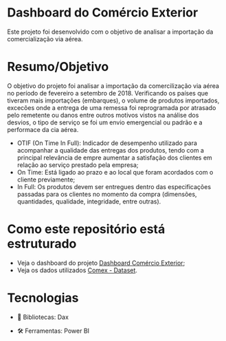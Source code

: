 # Dashboard do Comércio Exterior

Este projeto foi desenvolvido com o objetivo de analisar a importação da comercialização via aérea.

# Resumo/Objetivo

O objetivo do projeto foi analisar a importação da comercilização via aérea no período de fevereiro a setembro de 2018. Verificando os países que tiveram mais importações (embarques), o volume de produtos importados, excecões onde a entrega de uma remessa foi reprogramada por atrasado pelo remetente ou danos entre outros motivos vistos na análise dos desvios, o tipo de serviço se foi um envio emergencial ou padrão e a performace da cia aérea. 

- OTIF (On Time In Full): Indicador de desempenho utilizado para acompanhar a qualidade das entregas dos produtos, tendo com a principal relevância de empre aumentar a satisfação dos clientes em relação ao serviço prestado pela empresa;
- On Time: Está ligado ao prazo e ao local que foram acordados com o cliente previamente;
- In Full: Os produtos devem ser entregues dentro das especificações passadas para os clientes no momento da compra (dimensões, quantidades, qualidade, integridade, entre outras).

# Como este repositório está estruturado

- Veja o dashboard do projeto [Dashboard Comércio Exterior](https://app.powerbi.com/view?r=eyJrIjoiMGExYWI5MjUtZWNiNC00ODk3LWI2YTctODVlNDM3OTA3OWM0IiwidCI6ImY4ODI5MTFhLTQ0OTctNDhmOS1hNjlmLThiZjVkZGUwZjg3OSJ9);
- Veja os dados utilizados [Comex - Dataset](https://github.com/mayajsv/Power-BI/blob/main/Comex%20-%20Dataset.xlsx).

# Tecnologias

- 📄 Bibliotecas: Dax
 
- 🛠️ Ferramentas: Power BI
